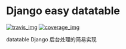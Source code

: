 # Django easy datatable
[![travis_img]][travis_url]
[![coverage_img]][coverage_url]

datatable Django 后台处理的简易实现

[travis_url]:https://travis-ci.org/2375452377/django-easy-datatable/
[travis_img]:https://img.shields.io/travis/2375452377/django-easy-datatable/master.svg
[coverage_img]:https://coveralls.io/repos/github/2375452377/django-easy-datatable/badge.svg?branch=master
[coverage_url]:https://coveralls.io/github/2375452377/django-easy-datatable?branch=master
